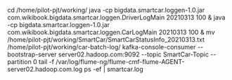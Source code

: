 cd /home/pilot-pjt/working/
java -cp bigdata.smartcar.loggen-1.0.jar com.wikibook.bigdata.smartcar.loggen.DriverLogMain 20210313 100 &
java -cp bigdata.smartcar.loggen-1.0.jar com.wikibook.bigdata.smartcar.loggen.CarLogMain 20210313 100 &
mv /home/pilot-pjt/working/SmartCar/SmartCarStatusInfo_20210313.txt /home/pilot-pjt/working/car-batch-log/
kafka-console-consumer --bootstrap-server server02.hadoop.com:9092 --topic SmartCar-Topic --partition 0
tail -f /var/log/flume-ng/flume-cmf-flume-AGENT-server02.hadoop.com.log
ps -ef | smartcar.log